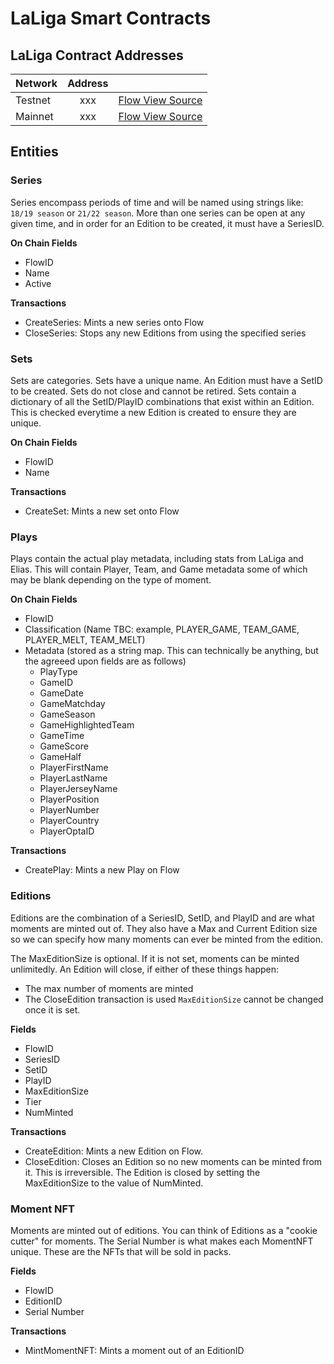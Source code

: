 # LaLiga Smart Contracts

## LaLiga Contract Addresses
| Network   | Address     |              |
| ----------|:-----------:| -------------|
| Testnet   |  xxx   | [Flow View Source](https://flow-view-source.com/mainnet/account/0xxxx) |
| Mainnet   |  xxx   | [Flow View Source](https://flow-view-source.com/testnet/account/0xxxx) |

## Entities

### Series
Series encompass periods of time and will be named using strings like: `18/19 season` or `21/22 season`. 
More than one series can be open at any given time, and in order for an Edition to be created, it must have a SeriesID.

**On Chain Fields**
- FlowID
- Name
- Active

**Transactions**
- CreateSeries: Mints a new series onto Flow
- CloseSeries: Stops any new Editions from using the specified series

### Sets
Sets are categories. Sets have a unique name. An Edition must have a SetID to be created.
Sets do not close and cannot be retired. Sets contain a dictionary of all the SetID/PlayID combinations that exist within
an Edition. This is checked everytime a new Edition is created to ensure they are unique.

**On Chain Fields**
- FlowID
- Name

**Transactions**
- CreateSet: Mints a new set onto Flow

### Plays
Plays contain the actual play metadata, including stats from LaLiga and Elias. 
This will contain Player, Team, and Game metadata some of which may be blank depending on the type of moment.

**On Chain Fields**
- FlowID
- Classification (Name TBC: example, PLAYER_GAME, TEAM_GAME, PLAYER_MELT, TEAM_MELT)
- Metadata (stored as a string map. This can technically be anything, but the agreeed upon fields are as follows)
  - PlayType
  - GameID
  - GameDate
  - GameMatchday
  - GameSeason
  - GameHighlightedTeam
  - GameTime
  - GameScore
  - GameHalf
  - PlayerFirstName
  - PlayerLastName
  - PlayerJerseyName
  - PlayerPosition
  - PlayerNumber
  - PlayerCountry
  - PlayerOptaID

**Transactions**
- CreatePlay: Mints a new Play on Flow

### Editions
Editions are the combination of a SeriesID, SetID, and PlayID and are what moments are minted out of.
They also have a Max and Current Edition size so we can specify how many moments can ever be minted from 
the edition. 

The MaxEditionSize is optional. If it is not set, moments can be minted unlimitedly. An Edition will close, if either of these things happen:
- The max number of moments are minted
- The CloseEdition transaction is used
`MaxEditionSize` cannot be changed once it is set.

**Fields**
- FlowID
- SeriesID
- SetID
- PlayID
- MaxEditionSize
- Tier
- NumMinted

**Transactions**
- CreateEdition: Mints a new Edition on Flow.
- CloseEdition: Closes an Edition so no new moments can be minted from it. This is irreversible. The Edition is closed by setting the MaxEditionSize to the value of NumMinted.

### Moment NFT
Moments are minted out of editions. You can think of Editions as a "cookie cutter" for moments. The Serial Number is what makes each MomentNFT unique. These are the NFTs that will be sold in packs. 

**Fields**
- FlowID
- EditionID
- Serial Number

**Transactions**
- MintMomentNFT: Mints a moment out of an EditionID
